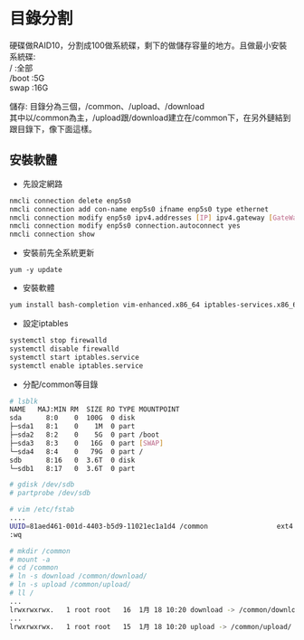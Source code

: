 # 目錄分割
硬碟做RAID10，分割成100做系統碟，剩下的做儲存容量的地方。且做最小安裝  
系統碟:  
/ :全部  
/boot :5G  
swap :16G  

儲存:
目錄分為三個，/common、/upload、/download  
其中以/common為主，/upload跟/download建立在/common下，在另外鏈結到跟目錄下，像下面這樣。

## 安裝軟體  
* 先設定網路  
```bash
nmcli connection delete enp5s0
nmcli connection add con-name enp5s0 ifname enp5s0 type ethernet
nmcli connection modify enp5s0 ipv4.addresses [IP] ipv4.gateway [GateWay] ipv4.dns [DNS] ipv4.method manual
nmcli connection modify enp5s0 connection.autoconnect yes
nmcli connection show
```

* 安裝前先全系統更新
```
yum -y update
```

* 安裝軟體
```bash
yum install bash-completion vim-enhanced.x86_64 iptables-services.x86_64 wget tar gdisk
```

* 設定iptables  
```bash
systemctl stop firewalld
systemctl disable firewalld
systemctl start iptables.service
systemctl enable iptables.service
```

* 分配/common等目錄  
```bash
# lsblk
NAME   MAJ:MIN RM  SIZE RO TYPE MOUNTPOINT
sda      8:0    0  100G  0 disk
├─sda1   8:1    0    1M  0 part
├─sda2   8:2    0    5G  0 part /boot
├─sda3   8:3    0   16G  0 part [SWAP]
└─sda4   8:4    0   79G  0 part /
sdb      8:16   0  3.6T  0 disk
└─sdb1   8:17   0  3.6T  0 part

# gdisk /dev/sdb
# partprobe /dev/sdb

# vim /etc/fstab
....
UUID=81aed461-001d-4403-b5d9-11021ec1a1d4 /common                 ext4    defaults        0 0
:wq

# mkdir /common
# mount -a
# cd /common
# ln -s download /common/download/
# ln -s upload /common/upload/
# ll /
...
lrwxrwxrwx.   1 root root   16  1月 18 10:20 download -> /common/download
...
lrwxrwxrwx.   1 root root   15  1月 18 10:20 upload -> /common/upload/
```























